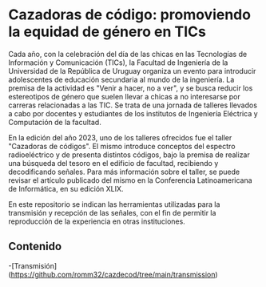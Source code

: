 # Cazadoras de código: promoviendo la equidad de género en TICs

Cada año, con la celebración del día de las chicas en las Tecnologías de Información y Comunicación (TICs), 
la Facultad de Ingeniería de la Universidad de la República de Uruguay organiza un evento para introducir 
adolescentes de educación secundaria al mundo de la ingeniería. La premisa de la actividad es "Venir a hacer, 
no a ver", y se busca reducir los estereotipos de género que suelen llevar a chicas a no interesarse por carreras
relacionadas a las TIC. Se trata de una jornada de talleres llevados a cabo por docentes y estudiantes de los
institutos de Ingeniería Eléctrica y Computación de la facultad. 

En la edición del año 2023, uno de los talleres ofrecidos fue el taller "Cazadoras de códigos". El mismo introduce
conceptos del espectro radioeléctrico y de presenta distintos códigos, bajo la premisa de realizar una búsqueda del
tesoro en el edificio de facultad, recibiendo y decodificando señales. Para más información sobre el taller, se puede 
revisar el artículo publicado del mismo en la Conferencia Latinoamericana de Informática, en su edición XLIX. 

En este repositorio se indican las herramientas utilizadas para la transmisión y recepción de las señales, con el fin de
permitir la reproducción de la experiencia en otras instituciones.

## Contenido
-[Transmisión] (https://github.com/romm32/cazdecod/tree/main/transmission)

